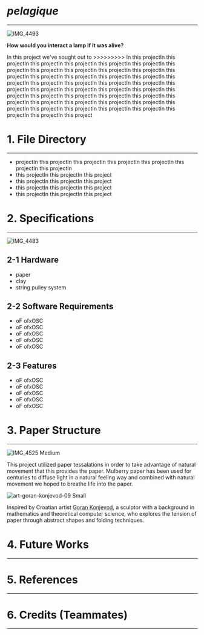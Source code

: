 # *pelagique*
_____________________________________________________________________________________________________________________________________________
![IMG_4493](https://github.com/user-attachments/assets/cae3f20d-4491-45fb-b365-4c1b68df7001)

**How would you interact a lamp if it was alive?**

In this project we've sought out to >>>>>>>>> In this projectIn this projectIn this projectIn this projectIn this projectIn this projectIn this projectIn this projectIn this projectIn this projectIn this projectIn this projectIn this projectIn this projectIn this projectIn this projectIn this projectIn this projectIn this projectIn this projectIn this projectIn this projectIn this projectIn this projectIn this projectIn this projectIn this projectIn this projectIn this projectIn this projectIn this projectIn this projectIn this projectIn this projectIn this projectIn this projectIn this projectIn this projectIn this projectIn this projectIn this projectIn this projectIn this projectIn this project

# 1. File Directory
_____________________________________________________________________________________________________________________________________________

 - projectIn this projectIn this projectIn this projectIn this projectIn this projectIn this projectIn
 - this projectIn this projectIn this project
 - this projectIn this projectIn this project
 - this projectIn this projectIn this project
 - this projectIn this projectIn this project

# 2. Specifications
_____________________________________________________________________________________________________________________________________________
![IMG_4483](https://github.com/user-attachments/assets/57746cc6-b2f1-4fe3-b4be-d0f828b9079c)

## 2-1 Hardware

- paper
- clay
- string pulley system

## 2-2 Software Requirements

- oF ofxOSC
- oF ofxOSC
- oF ofxOSC
- oF ofxOSC
- oF ofxOSC

## 2-3 Features
- oF ofxOSC
- oF ofxOSC
- oF ofxOSC
- oF ofxOSC
- oF ofxOSC

# 3. Paper Structure
_____________________________________________________________________________________________________________________________________________
![IMG_4525 Medium](https://github.com/user-attachments/assets/f23cb2a8-0dab-4f04-95e4-5312f61a5ff4)

This project utilized paper tessalations in order to take advantage of natural movement that this provides the paper. Mulberry paper has been used for centuries to diffuse light in a natural feeling way and combined with natural movement we hoped to breathe life into the paper.

![art-goran-konjevod-09 Small](https://github.com/user-attachments/assets/4eb511d5-1db9-4e6d-b9c4-6ff3c169ea81)

Inspired by Croatian artist [Goran Konjevod](https://organicorigami.com/), a sculptor with a background in mathematics and theoretical computer science, who explores the tension of paper through abstract shapes and folding techniques.

# 4. Future Works
_____________________________________________________________________________________________________________________________________________

# 5. References
_____________________________________________________________________________________________________________________________________________

# 6. Credits (Teammates)
_____________________________________________________________________________________________________________________________________________


